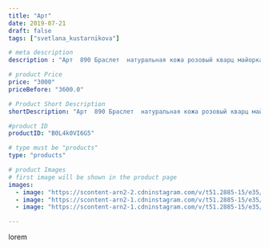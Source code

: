 ```yaml
---
title: "Арт"
date: 2019-07-21
draft: false
tags: ["svetlana_kustarnikova"]

# meta description
description : "Арт  890 Браслет  натуральная кожа розовый кварц майорка гранат"

# product Price
price: "3000"
priceBefore: "3600.0"

# Product Short Description
shortDescription: "Арт  890 Браслет  натуральная кожа розовый кварц майорка гранат"

#product ID
productID: "B0L4k0VI6G5"

# type must be "products"
type: "products"

# product Images
# first image will be shown in the product page
images:
  - image: "https://scontent-arn2-2.cdninstagram.com/v/t51.2885-15/e35/p1080x1080/66298261_352286702114672_2757001050065604983_n.jpg?_nc_ht=scontent-arn2-2.cdninstagram.com&_nc_cat=108&_nc_ohc=RwkA1sKLWxcAX_p482n&tp=1&oh=d49bda9e04be5968d739d49a2558078d&oe=605E4C97&ig_cache_key=MjA5MzAxNTI2Njg2ODA0NjAyNg%3D%3D.2"
  - image: "https://scontent-arn2-1.cdninstagram.com/v/t51.2885-15/e35/p1080x1080/67000031_125138478739396_7480339593679951366_n.jpg?_nc_ht=scontent-arn2-1.cdninstagram.com&_nc_cat=104&_nc_ohc=eJ_i-a3eLjkAX8wp5D2&tp=1&oh=4609dce2529971252397a694e13ebd0f&oe=605DD8AC&ig_cache_key=MjA5MzAxNTI2Njg2Nzg5MTA5Mw%3D%3D.2"
  - image: "https://scontent-arn2-1.cdninstagram.com/v/t51.2885-15/e35/p1080x1080/66119667_1124611461058480_9119972045283825643_n.jpg?_nc_ht=scontent-arn2-1.cdninstagram.com&_nc_cat=104&_nc_ohc=sYxSY3gsGQwAX80cohZ&tp=1&oh=2bc66be1a02bc38fbba2b81c38d3d061&oe=605F548F&ig_cache_key=MjA5MzAxNTI2Njg1MTA2OTgyNQ%3D%3D.2"

---
```

lorem
